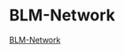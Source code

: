 # BLM-Network
<a href="https://github.com/Monsieur-Park/BLM-Network/blob/master/index.html" target="_blank">BLM-Network</a>
